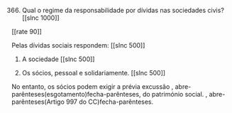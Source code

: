 366. Qual o regime da responsabilidade por dívidas nas sociedades civis?
[[slnc 1000]]

[[rate 90]]

Pelas dívidas sociais respondem:
[[slnc 500]]

1)  A sociedade [[slnc 500]]

2)  Os sócios, pessoal e solidariamente. [[slnc 500]]


No entanto, os sócios podem exigir a prévia excussão , abre-parênteses(esgotamento)fecha-parênteses, do património social. , abre-parênteses(Artigo 997 do CC)fecha-parênteses.
